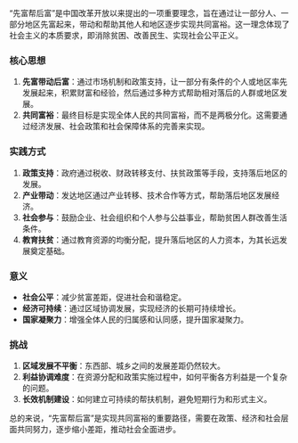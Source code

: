 “先富帮后富”是中国改革开放以来提出的一项重要理念，旨在通过让一部分人、一部分地区先富起来，带动和帮助其他人和地区逐步实现共同富裕。这一理念体现了社会主义的本质要求，即消除贫困、改善民生、实现社会公平正义。

### 核心思想
1. **先富带动后富**：通过市场机制和政策支持，让一部分有条件的个人或地区率先发展起来，积累财富和经验，然后通过多种方式帮助相对落后的人群或地区发展。
2. **共同富裕**：最终目标是实现全体人民的共同富裕，而不是两极分化。这需要通过经济发展、社会政策和社会保障体系的完善来实现。
### 实践方式
1. **政策支持**：政府通过税收、财政转移支付、扶贫政策等手段，支持落后地区的发展。
2. **产业带动**：发达地区通过产业转移、技术合作等方式，帮助落后地区发展经济。
3. **社会参与**：鼓励企业、社会组织和个人参与公益事业，帮助贫困人群改善生活条件。
4. **教育扶贫**：通过教育资源的均衡分配，提升落后地区的人力资本，为其长远发展奠定基础。

### 意义
- **社会公平**：减少贫富差距，促进社会和谐稳定。
- **经济可持续**：通过区域协调发展，实现经济的长期可持续增长。
- **国家凝聚力**：增强全体人民的归属感和认同感，提升国家凝聚力。

### 挑战
1. **区域发展不平衡**：东西部、城乡之间的发展差距仍然较大。
2. **利益协调难度**：在资源分配和政策实施过程中，如何平衡各方利益是一个复杂的问题。
3. **长效机制建设**：如何建立可持续的帮扶机制，避免短期行为和形式主义。

总的来说，“先富帮后富”是实现共同富裕的重要路径，需要在政策、经济和社会层面共同努力，逐步缩小差距，推动社会全面进步。
